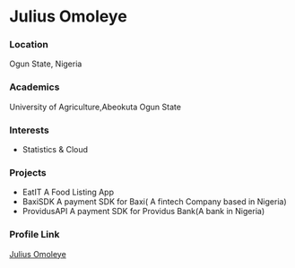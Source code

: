 # Julius Omoleye

### Location

Ogun State, Nigeria

### Academics

University of Agriculture,Abeokuta Ogun State

### Interests

- Statistics & Cloud

### Projects

- EatIT A Food Listing App
- BaxiSDK A payment SDK for Baxi( A fintech Company based in Nigeria)
- ProvidusAPI A payment SDK for Providus Bank(A bank in Nigeria)

### Profile Link

[Julius Omoleye](https://github.com/asyncdeveloper245)
